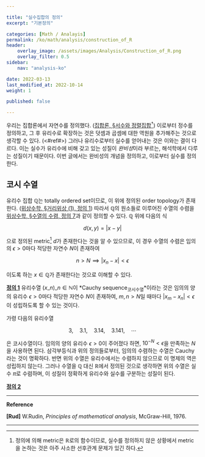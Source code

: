 ```yaml
---

title: "실수집합의 정의"
excerpt: "기본정의"

categories: [Math / Analayis]
permalink: /ko/math/analysis/construction_of_R
header:
    overlay_image: /assets/images/Analysis/Construction_of_R.png
    overlay_filter: 0.5
sidebar: 
    nav: "analysis-ko"

date: 2022-03-13
last_modified_at: 2022-10-14
weight: 1

published: false

---
```


우리는 집합론에서 자연수를 정의했다. ([집합론, §서수와 정렬집합<sup>†</sup>](/ko/math/set_theory/ordinals)) 이로부터 정수를 정의하고, 그 후 유리수로 확장하는 것은 덧셈과 곱셈에 대한 역원을 추가해주는 것으로 생각할 수 있다. (<#ref#>) 그러나 유리수로부터 실수를 얻어내는 것은 이와는 결이 다르다. 이는 실수가 유리수에 비해 갖고 있는 성질이 *완비성*이라 부르는, 해석학에서 다루는 성질이기 때문이다. 이번 글에서는 완비성의 개념을 정의하고, 이로부터 실수를 정의한다.

## 코시 수열

유리수 집합 $\mathbb{Q}$는 totally ordered set이므로, 이 위에 정의된 order topology가 존재한다. ([위상수학, §거리위상 (1), 정의 1](/ko/math/topology/metric_topology_1#df1)) 따라서 $\mathbb{Q}$의 원소들로 이루어진 수열의 수렴을 [위상수학, §수열의 수렴, 정의 7](/ko/math/topology/basic_definition_3)과 같이 정의할 수 있다. $\mathbb{Q}$ 위에 다음의 식

$$d(x,y)=\lvert x-y\rvert$$

으로 정의된 metric[^1] $d$가 존재한다는 것을 알 수 있으므로, 이 경우 수열의 수렴은 임의의 $\epsilon>0$마다 적당한 자연수 $N$이 존재하여

$$n>N\implies \lvert x_n-x\rvert<\epsilon$$

이도록 하는 $x\in\mathbb{Q}$가 존재한다는 것으로 이해할 수 있다. 

<div class="definition" markdown="1">

<ins id="df1">**정의 1**</ins> 유리수열 $(x\_n)\_{n\in\mathbb{N}}$이 *Cauchy sequence<sub>코시수열</sub>*이라는 것은 임의의 양의 유리수 $\epsilon>0$마다 적당한 자연수 $N$이 존재하여, $m,n>N$일 때마다 $\lvert x_m-x_n\rvert<\epsilon$이 성립하도록 할 수 있는 것이다.

</div>

가령 다음의 유리수열

$$3,\quad 3.1,\quad 3.14,\quad 3.141,\quad\cdots$$

은 코시수열이다. 임의의 양의 유리수 $\epsilon>0$이 주어졌다 하면, $10^{-N}<\epsilon$을 만족하는 $N$을 사용하면 된다. 삼각부등식과 위의 정의들로부터, 임의의 수렴하는 수열은 Cauchy라는 것이 명확하다. 반면 위의 수열은 유리수에서는 수렴하지 않으므로 이 명제의 역은 성립하지 않는다. 그러나 수열을 $\mathbb{Q}$ 대신 $\mathbb{R}$에서 정의된 것으로 생각하면 위의 수열은 실수 $\pi$로 수렴하며, 이 성질이 정확하게 유리수와 실수를 구분하는 성질이 된다.

<div class="definition" markdown="1">

<ins id="df2">**정의 2**</ins> 

</div>



---

**Reference**

**[Rud]** W.Rudin, *Principles of mathematical analysis*, McGraw-Hill, 1976.    

---

[^1]: 정의에 의해 metric은 $\mathbb{R}$로의 함수이므로, 실수를 정의하지 않은 상황에서 metric을 논하는 것은 아주 사소한 선후관계 문제가 있긴 하다. 